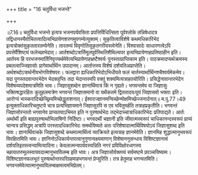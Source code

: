 +++
title = "16 चतुर्विधा भजन्ते"

+++
  
  
॥7.16॥ चतुर्विधा भजन्ते इत्यत्र भजनपर्यवसिता प्रपत्तिर्विधित्सिता
पूर्वश्लोके तन्निषेधादत्र
तद्विधानस्यैवोचितत्वादित्यभिप्रायेणशरणमुपगम्येत्युक्तम्।
सुकृतित्वाविशेषे कथमधिकारिभेद इत्यत्रोक्तंसुकृततारतम्येनेति। तारतम्यं
विवृणोतिसुकृतगरीयस्त्वेनेति। विश्वासादेः साधारणत्वेऽपि
प्रपत्तेर्वैशिष्ट्यं फलेच्छाभेदात्।
आर्तशब्दोऽत्रार्तिमूलपूर्वस्थितिशैथिल्यपर इत्यभिप्रायेणाहप्रतिष्ठाहीन
इति। आर्तस्य हि परभजनमार्तिनिवृत्त्यर्थमेवेत्यभिप्रायेणाहभ्रष्टैश्वर्यः
पुनस्तत्प्राप्तिकाम इति। पाठक्रमादप्यर्थक्रमस्य प्रबलत्वाज्जिज्ञासोः
प्रागेवार्थार्थिन उपादानम्। आर्तात्तस्य विशेषं दर्शयतिअप्राप्तेति।
अर्थशब्दोऽत्रार्थनीयभोगविशेषपरः। फलद्वारा ह्यधिकारिभेदोऽभिधीयते फलं
चार्तस्यार्थार्थिनश्चैश्वर्यमेकमेव। यदा पुनस्तदवान्तरभेदेन भेदक्लृप्तिः
तदा भेदान्तरमपि वक्तुं शक्यमित्यत्राहतयोरिति। प्रसिद्धेनावान्तरभेदेन
विशेषव्यपदेशमात्रमिति भावः। जिज्ञासुशब्देन ज्ञानार्थिमात्रं किं न
गृह्यते। भगवन्तमेव वा जिज्ञासुः भक्तिश्रद्धारहितः कुतूहलमात्रेण भगवन्तं
जिज्ञासमानो वा यथैकतमे द्विततादयःयूयं जिज्ञासवो भक्ताः इति। आरोग्यं
भास्करादिच्छेच्छ्रियमिच्छेद्धुताशनात्।
ईश्वराज्ज्ञानमन्विच्छेन्मोक्षमिच्छेज्जनार्दनात्॥ म.पु.77।49
इत्युक्ताधिकारिचतुष्टये चात्र प्रत्यभिज्ञायमाने जिज्ञासुरपि स एव
भवितुमर्हति तत्राहप्रकृतीति। भगवन्तं जिज्ञासोरन्ततो भगवानेव
प्राप्यतयाऽभिमत इति न पुरुषार्थभेदः तद्भेदाच्चात्राधिकारिभेदः
प्रतिपाद्यते। आर्तः अर्थार्थी इति बाह्यपुरुषार्थाभिलाषिणो निर्दिष्टाः।
भगवदर्थी चज्ञानी इति जीवात्मस्वरूपं चाधिकानन्दस्वरूपं प्राप्यं चान्यत्र
प्रसिद्धम् अत्रापि परस्तादधिकारिभेदः समर्थयिष्यते अतः
परिशेषादात्मार्थिविषयोऽयं जिज्ञासुशब्द इति भावः। ज्ञानार्थिवाचके
जिज्ञासुशब्दे कथमात्मार्थित्वं व्याक्रियते इत्यत्राह ज्ञानमेवेति।
ज्ञानमिह शुद्धात्मानुभवरूपं विवक्षितमिति भावः।
ज्ञानिनोऽधिकार्यन्तरत्वानुगुणान्वक्ष्यमाणान् विशेषाननुसन्धाय
विशिष्टज्ञानत्वं दर्शयतिइतस्त्वन्यामित्यादिना। केवलात्मन्यपर्यवस्यन्निति
नगरं प्रविविक्षोरध्वगस्य च्छायातरुमूलस्वापवदात्मानुभवविलम्ब इति भावः।
अत्र जिज्ञासोर्वक्तव्यं सर्वमष्टमे प्रपञ्चयिष्यामः। विशिष्टज्ञानफलभूतं
पुरुषार्थान्तरपरिग्रहमाहभगवन्तं प्रेप्सुरिति। तत्र हेतुमाह
भगन्वतमिति। भगवन्तमेवेत्यात्मानुभवविलम्बाक्षमत्वमभिप्रेतम्।
